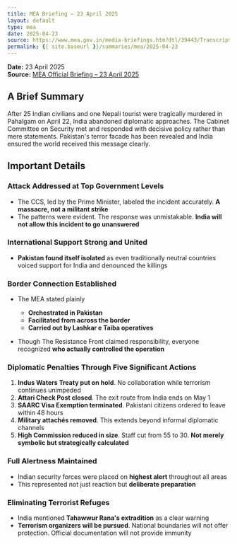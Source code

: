 ```yaml
---
title: MEA Briefing – 23 April 2025
layout: default
type: mea
date: 2025-04-23
source: https://www.mea.gov.in/media-briefings.htm?dtl/39443/Transcript_of_Special_briefing_by_MEA_April_23_2025
permalink: {{ site.baseurl }}/summaries/mea/2025-04-23
---
```


**Date:** 23 April 2025  
**Source:** [MEA Official Briefing – 23 April 2025](https://www.mea.gov.in/media-briefings.htm?dtl/39443/Transcript_of_Special_briefing_by_MEA_April_23_2025)


## A Brief Summary

After 25 Indian civilians and one Nepali tourist were tragically murdered in Pahalgam on April 22, India abandoned diplomatic approaches. The Cabinet Committee on Security met and responded with decisive policy rather than mere statements. Pakistan's terror facade has been revealed and India ensured the world received this message clearly.

## Important Details

### Attack Addressed at Top Government Levels

* The CCS, led by the Prime Minister, labeled the incident accurately. **A massacre, not a militant strike**
* The patterns were evident. The response was unmistakable. **India will not allow this incident to go unanswered**

### International Support Strong and United

* **Pakistan found itself isolated** as even traditionally neutral countries voiced support for India and denounced the killings

### Border Connection Established

* The MEA stated plainly

  * **Orchestrated in Pakistan**
  * **Facilitated from across the border**
  * **Carried out by Lashkar e Taiba operatives**
* Though The Resistance Front claimed responsibility, everyone recognized **who actually controlled the operation**

### Diplomatic Penalties Through Five Significant Actions

1. **Indus Waters Treaty put on hold**. No collaboration while terrorism continues unimpeded
2. **Attari Check Post closed**. The exit route from India ends on May 1
3. **SAARC Visa Exemption terminated**. Pakistani citizens ordered to leave within 48 hours
4. **Military attachés removed**. This extends beyond informal diplomatic channels
5. **High Commission reduced in size**. Staff cut from 55 to 30. **Not merely symbolic but strategically calculated**

### Full Alertness Maintained

* Indian security forces were placed on **highest alert** throughout all areas
* This represented not just reaction but **deliberate preparation**

### Eliminating Terrorist Refuges

* India mentioned **Tahawwur Rana's extradition** as a clear warning
* **Terrorism organizers will be pursued**. National boundaries will not offer protection. Official documentation will not provide immunity